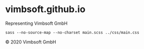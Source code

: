 # vimbsoft.github.io
Representing Vimbsoft GmbH

`sass --no-source-map --no-charset main.scss ../css/main.css`

© 2020 Vimbsoft GmbH
